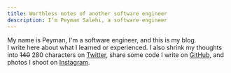 ```yaml
---
title: Worthless notes of another software engineer
description: I’m Peyman Salehi, a software engineer
---
```


My name is Peyman, I'm a software engineer, and this is my blog.  
I write here about what I learned or experienced. I also shrink my thoughts into ~~140~~ 280 characters on [Twitter](https://twitter.com/_peymanslh), share some code I write on [GitHub](https://github.com/peymanslh), and photos I shoot on [Instagram](https://instagram.com/peyman.slh).
